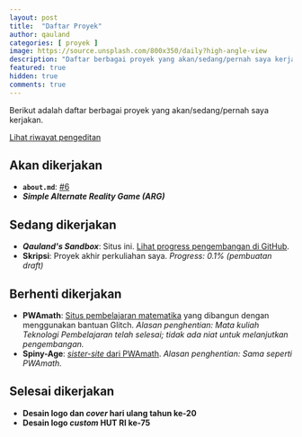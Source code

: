 ```yaml
---
layout: post
title:  "Daftar Proyek"
author: qauland
categories: [ proyek ]
image: https://source.unsplash.com/800x350/daily?high-angle-view
description: "Daftar berbagai proyek yang akan/sedang/pernah saya kerjakan."
featured: true
hidden: true
comments: true
---
```


Berikut adalah daftar berbagai proyek yang akan/sedang/pernah saya kerjakan.

[Lihat riwayat pengeditan](https://github.com/qauland/qauland.github.io/commits/master/_posts/2020-08-16-daftar-proyek.md)

## Akan dikerjakan

* **`about.md`**: [#6](https://github.com/qauland/qauland.github.io/issues/6)
* ***Simple Alternate Reality Game (ARG)*** 

## Sedang dikerjakan

- ***Qauland's Sandbox***: Situs ini. [Lihat progress pengembangan di GitHub](https://github.com/qauland/qauland.github.io).
- **Skripsi**: Proyek akhir perkuliahan saya. *Progress: 0.1% (pembuatan draft)*

## Berhenti dikerjakan

* **PWAmath**: [Situs pembelajaran matematika](https://teknojaran.glitch.me) yang dibangun dengan menggunakan bantuan Glitch. *Alasan penghentian: Mata kuliah Teknologi Pembelajaran telah selesai; tidak ada niat untuk melanjutkan pengembangan.*
* **Spiny-Age**: [*sister-site* dari PWAmath](https://spiny-age.glitch.me). *Alasan penghentian: Sama seperti PWAmath.*

## Selesai dikerjakan

* **Desain logo dan *cover* hari ulang tahun ke-20**
* **Desain logo *custom* HUT RI ke-75**
